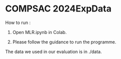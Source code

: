 # COMPSAC 2024ExpData

How to run :

1. Open MLR.ipynb in Colab.

2. Please follow the guidance to run the programme.

The data we used in our evaluation is in ./data.
